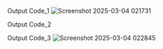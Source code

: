 Output Code_1
![Screenshot 2025-03-04 021731](https://github.com/user-attachments/assets/125b9bd0-6f27-4135-a0d4-14578f5fcc80)

Output Code_2

Output Code_3
![Screenshot 2025-03-04 022845](https://github.com/user-attachments/assets/4a53b401-6a74-43ec-a9d8-09ab8e920289)
